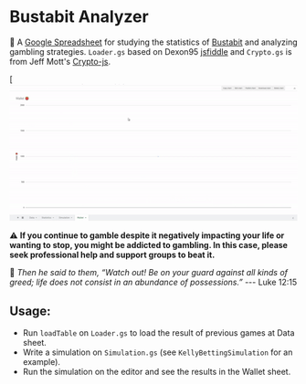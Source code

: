 
# Bustabit Analyzer

🎲 A [Google Spreadsheet](https://docs.google.com/spreadsheets/d/1w4RSNsScIgSw9AKgqOLl7SrwQMfyAMV0mYi27ALH-hs/edit#gid=0) for studying the statistics of [Bustabit](https://www.bustabit.com/) and analyzing gambling strategies.
`Loader.gs` based on Dexon95 [jsfiddle](https://jsfiddle.net/Dexon95/2fmuxLza/show) and `Crypto.gs` is from Jeff Mott's [Crypto-js](https://code.google.com/archive/p/crypto-js/). 

[![Bustabit Analyzer Demo](demo.gif)

⚠  **If you continue to gamble despite it negatively impacting your life or wanting to stop, you might be addicted to gambling. In this case, please seek professional help and support groups to beat it.**

📒 *Then he said to them, “Watch out! Be on your guard against all kinds of greed; life does not consist in an abundance of possessions.”* --- Luke 12:15


## Usage:
- Run `loadTable` on `Loader.gs` to load the result of previous games at Data sheet.
- Write a simulation on `Simulation.gs` (see `KellyBettingSimulation` for an example).
- Run the simulation on the editor and see the results in the Wallet sheet.
